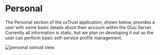 # Personal

The Personal section of the oxTrust application, shown below, provides a
user with some basic details about their account within the Gluu Server.
Currently all information is static, but we plan on developing it out so
the user can perform basic self-service profile management.

![personal oxtrust view](https://cloud.githubusercontent.com/assets/5271048/7148777/dd182226-e2cb-11e4-83b0-662e79617097.png)
